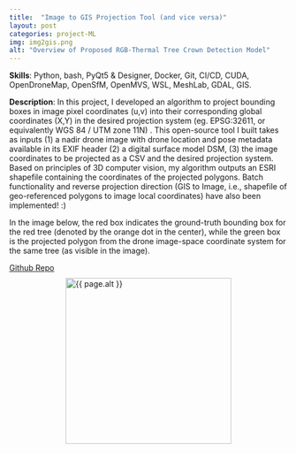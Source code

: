 ```yaml
---
title:  "Image to GIS Projection Tool (and vice versa)"
layout: post
categories: project-ML
img: img2gis.png
alt: "Overview of Proposed RGB-Thermal Tree Crown Detection Model"
---
```


**Skills**: Python, bash, PyQt5 & Designer, Docker, Git, CI/CD, CUDA, OpenDroneMap, OpenSfM, OpenMVS, WSL, MeshLab, GDAL, GIS.


**Description**: In this project, I developed an algorithm to project bounding boxes in image pixel coordinates (u,v) into their corresponding global coordinates (X,Y) in the desired projection system (eg. EPSG:32611, or equivalently WGS 84 / UTM zone 11N) . This open-source tool  I built takes as inputs (1) a nadir drone image with drone location and pose metadata available in its EXIF header (2) a digital surface model DSM, (3) the image coordinates to be projected as a CSV and the desired projection system. Based on principles of 3D computer vision, my algorithm outputs an ESRI shapefile containing the coordinates of the projected polygons.
Batch functionality and reverse projection direction (GIS to Image, i.e., shapefile of geo-referenced polygons to image local coordinates) have also been implemented! :)

In the image below, the red box indicates the ground-truth bounding box for the red tree (denoted by the orange dot in the center), while the green box is the projected polygon from the drone image-space coordinate system for the same tree (as visible in the image). 

<div class="button-container" style="margin-bottom:10px;justify-content:center">
  <div class="more"><a href="https://github.com/rudrakshkapil/Image-GIS-Projection">Github Repo</a></div>
</div>


<div style="display:flex;justify-content:center;align-items:center">
  <img src="{{ site.baseurl }}/resources/projects/{{ page.img }}" alt="{{ page.alt }}" style="width:300px;height:auto;justify-content:center">
</div>


